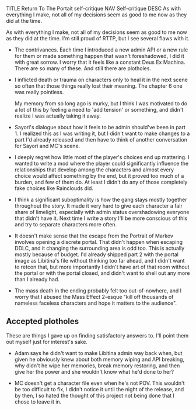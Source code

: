 TITLE Return To The Portait self-critique
NAV Self-critique
DESC As with everything I make, not all of my decisions seem as good to me now as they did at the time.

As with everything I make, not all of my decisions seem as good to me now as they did at the time. I'm still proud of RTTP, but I see several flaws with it.

* The contrivances. Each time I introduced a new admin API or a new rule for them or made something happen that wasn't foreshadowed, I did it with great sorrow. I worry that it feels like a constant Deus Ex Machina. There are so many of these. And still there are plotholes.

* I inflicted death or trauma on characters only to heal it in the next scene so often that those things really lost their meaning. The chapter 6 one was really pointless.

	My memory from so long ago is murky, but I think I was motivated to do a lot of this by feeling a need to 'add tension' or something, and didn't realize I was actually taking it away.

* Sayori's dialogue about how it feels to be admin should've been in part 1. I realized this as I was writing it, but I didn't want to make changes to a part I'd already released and then have to think of another conversation for Sayori and MC's scene.

* I deeply regret how little most of the player's choices end up mattering. I wanted to write a mod where the player could significantly influence the relationships that develop among the characters and almost every choice would affect something by the end, but it proved too much of a burden, and few of them do. At least I didn't do any of those completely fake choices like Rainclouds did.

* I think a significant suboptimality is how the gang stays mostly together throughout the story. It made it very hard to give each character a fair share of limelight, especially with admin status overshadowing everyone that didn't have it. Next time I write a story I'll be more conscious of this and try to separate characters more often.

* It doesn't make sense that the escape from the Portrait of Markov involves opening a discrete portal. That didn't happen when escaping DDLC, and it changing the surrounding area is odd too. This is actually mostly because of budget. I'd already shipped part 2 with the portal image as Libitina's file without thinking too far ahead, and I didn't want to retcon that, but more importantly I didn't have art of that room without the portal or with the portal closed, and didn't want to shell out any more than I already had.

* The mass death in the ending probably felt too out-of-nowhere, and I worry that I abused the Mass Effect 2-esque "kill off thousands of nameless faceless characters and hope it matters to the audience".

## Accepted plotholes

These are things I gave up on finding satisfactory answers to. I'll point them out myself just for interest's sake.

* Adam says he didn't want to make Libitina admin way back when, but given he obviously knew about both memory wiping and API breaking, why didn't he wipe her memories, break memory restoring, and then give her the power and she wouldn't know what he'd done to her?

* MC doesn't get a character file even when he's not POV. This wouldn't be too difficult to fix, I didn't notice it until the night of the release, and by then, I so hated the thought of this project not being done that I chose to leave it in.
